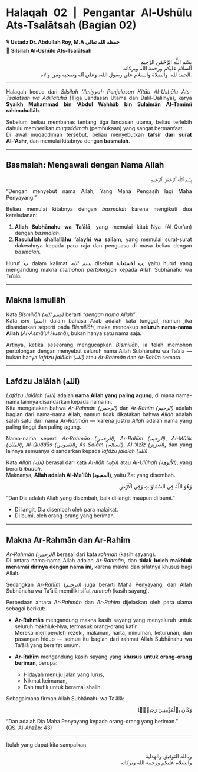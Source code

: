 <div align="justify">

# Halaqah 02 | Pengantar Al-Ushūlu Ats-Tsalātsah (Bagian 02)  
🎙 **Ustadz Dr. Abdullah Roy, M.A حفظه الله تعالى**  
📗 **Silsilah Al-Ushūlu Ats-Tsalātsah**

<div align="right">

بِسْمِ اللَّهِ الرَّحْمَٰنِ الرَّحِيمِ  
السلام عليكم ورحمة الله وبركاته  
الحمد لله، والصلاة والسلام على رسول الله، وعلى آله وصحبه ومن والاه.

</div>

---

Halaqah kedua dari *Silsilah ‘Ilmiyyah Penjelasan Kitāb Al-Ushūlu Ats-Tsalātsah wa Adillatuhā* (Tiga Landasan Utama dan Dalil-Dalilnya), karya **Syaikh Muhammad bin ‘Abdul Wahhāb bin Sulaimān At-Tamīmī rahimahullāh**.

Sebelum beliau membahas tentang tiga landasan utama, beliau terlebih dahulu memberikan *muqaddimah* (pembukaan) yang sangat bermanfaat.  
Di awal muqaddimah tersebut, beliau menyebutkan **tafsir dari surat Al-‘Ashr**, dan memulai kitabnya dengan **basmalah**.

---

## Basmalah: Mengawali dengan Nama Allah

<div align="right">

بِسْمِ ٱللَّهِ ٱلرَّحْمَٰنِ ٱلرَّحِيمِ  

</div>

“Dengan menyebut nama Allah, Yang Maha Pengasih lagi Maha Penyayang.”

Beliau memulai kitabnya dengan *basmalah* karena mengikuti dua keteladanan:

1. **Allah Subhānahu wa Ta’ālā**, yang memulai kitab-Nya (Al-Qur’an) dengan *basmalah*.  
2. **Rasulullah shallallāhu ‘alayhi wa sallam**, yang memulai surat-surat dakwahnya kepada para raja dan penguasa di masa beliau dengan *basmalah*.

Huruf **ب** dalam kalimat *بسم الله* disebut **ب الاستعانة**, yaitu huruf yang mengandung makna *memohon pertolongan* kepada Allah Subhānahu wa Ta’ālā.

---

## Makna Ismullāh

Kata *Bismillāh (بسم الله)* berarti *“dengan nama Allah”*.  
Kata *ism* (اسم) dalam bahasa Arab adalah kata tunggal, namun jika disandarkan seperti pada *Bismillāh*, maka mencakup **seluruh nama-nama Allah** (*Al-Asmā’ul Husnā*), bukan hanya satu nama saja.

Artinya, ketika seseorang mengucapkan *Bismillāh*, ia telah memohon pertolongan dengan menyebut seluruh nama Allah Subhānahu wa Ta’ālā — bukan hanya *lafdzu jalālah (الله)* atau *Ar-Rahmān* dan *Ar-Rahīm* semata.

---

## Lafdzu Jalālah (الله)

*Lafdzu Jalālah (الله)* adalah **nama Allah yang paling agung**, di mana nama-nama lainnya disandarkan kepada nama ini.  
Kita mengatakan bahwa *Ar-Rahmān (الرحمن)* dan *Ar-Rahīm (الرحيم)* adalah bagian dari nama-nama Allah, namun tidak dikatakan bahwa *Allah* adalah salah satu dari nama *Ar-Rahmān* — karena justru *Allah* adalah nama yang paling tinggi dan paling agung.

Nama-nama seperti *Ar-Rahmān (الرحمن)*, *Ar-Rahīm (الرحيم)*, *Al-Mālik (الملك)*, *Al-Quddūs (القدوس)*, *As-Salām (السلام)*, *Al-‘Azīz (العزيز)*, dan yang lainnya semuanya disandarkan kepada *lafdzu jalālah (الله)*.

Kata *Allah (الله)* berasal dari kata *Al-Ilāh (الإله)* atau *Al-Ulūhah (الألوهة)*, yang berarti *ibadah*.  
Maknanya, **Allah adalah Al-Ma’lūh (المعبود)**, yaitu Zat yang disembah.

<div align="right">

وَهُوَ اللَّهُ فِي السَّمَاوَاتِ وَفِي الْأَرْضِ  

</div>

“Dan Dia adalah Allah yang disembah, baik di langit maupun di bumi.”  

- Di langit, Dia disembah oleh para malaikat.  
- Di bumi, oleh orang-orang yang beriman.

---

## Makna Ar-Rahmān dan Ar-Rahīm

*Ar-Rahmān (الرحمن)* berasal dari kata *rahmah* (kasih sayang).  
Di antara nama-nama Allah adalah *Ar-Rahmān*, dan **tidak boleh makhluk menamai dirinya dengan nama ini**, karena makna dan sifatnya khusus bagi Allah.  

Sedangkan *Ar-Rahīm (الرحيم)* juga berarti Maha Penyayang, dan Allah Subhānahu wa Ta’ālā memiliki sifat *rahmah* (kasih sayang).

Perbedaan antara *Ar-Rahmān* dan *Ar-Rahīm* dijelaskan oleh para ulama sebagai berikut:

- **Ar-Rahmān** mengandung makna kasih sayang yang menyeluruh untuk seluruh makhluk-Nya, termasuk orang-orang kafir.  
  Mereka memperoleh rezeki, makanan, harta, minuman, keturunan, dan pasangan hidup — semua itu bagian dari rahmat Allah Subhānahu wa Ta’ālā yang bersifat umum.  

- **Ar-Rahīm** mengandung kasih sayang yang **khusus untuk orang-orang beriman**, berupa:

  - Hidayah menuju jalan yang lurus,  
  - Nikmat keimanan,  
  - Dan taufik untuk beramal shalih.  

Sebagaimana firman Allah Subhānahu wa Ta’ālā:

<div align="right">

وَكَانَ بِٱلْمُؤْمِنِينَ رَحِيمًۭا  

</div>

“Dan adalah Dia Maha Penyayang kepada orang-orang yang beriman.”  
(QS. Al-Ahzāb: 43)

---

Itulah yang dapat kita sampaikan.  

<div align="right">

وبالله التوفيق والهداية  
والسلام عليكم ورحمة الله وبركاته  

</div>

</div>


